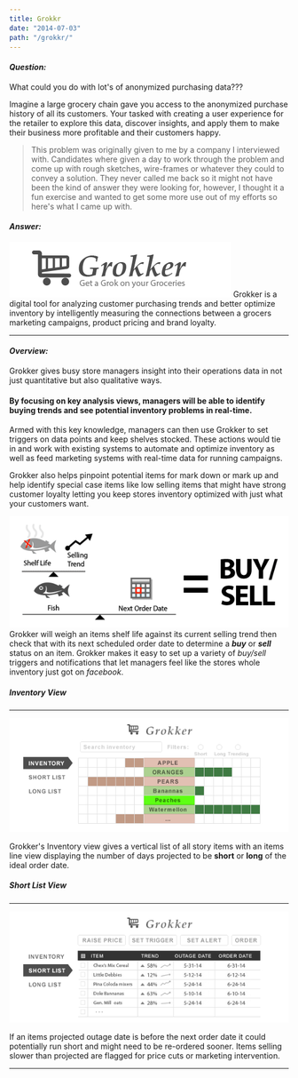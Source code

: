 ```yaml
---
title: Grokkr
date: "2014-07-03"
path: "/grokkr/"
---
```


#### *Question:*

What could you do with lot's of anonymized purchasing data???

Imagine a large grocery chain gave you access to the anonymized purchase history of all its customers. Your tasked with creating a user experience for the retailer to explore this data, discover insights, and apply them to make their business more profitable and their customers happy.

> This problem was originally given to me by a company I interviewed with. Candidates where given a day to work through the problem and come up with rough sketches, wire-frames or whatever they could to convey a solution.  They never called me back so it might not have been the kind of answer they were looking for, however, I thought it a fun exercise and wanted to get some more use out of my efforts so here's what I came up with.

#### *Answer:*

![Grokker](./grokker.png)
Grokker is a digital tool for analyzing customer purchasing trends and better optimize inventory by intelligently measuring the connections between a grocers marketing campaigns, product pricing and brand loyalty.

---
#### *Overview:*

Grokker gives busy store managers insight into their operations data in not just quantitative but also qualitative ways.

#### By focusing on key analysis views, managers will be able to identify buying trends and see potential inventory problems in real-time.

Armed with this key knowledge, managers can then use Grokker to set triggers on data points and keep shelves stocked. These actions would tie in and work with existing systems to automate and optimize inventory as well as feed marketing systems with real-time data for running campaigns.

Grokker also helps pinpoint potential items for mark down or mark up and help identify special case items like low selling items that might have strong customer loyalty letting you keep stores inventory optimized with just what your customers want.

![Grokker Math](./grokkermath.png)
Grokker will weigh an items shelf life against its current selling trend then check that with its next scheduled order date to determine a ***buy*** or ***sell*** status on an item. Grokker makes it easy to set up a variety of *buy/sell* triggers and notifications that let managers feel like the stores whole inventory just got on *facebook*.

##### Inventory View
---
![Grokker Math](./grokker1.png)

Grokker's Inventory view gives a vertical list of all story items with an items line view displaying the number of days projected to be **short** or **long** of the ideal order date.

##### Short List View
---
![Grokker Math](./grokker2.png)

If an items projected outage date is before the next order date it could potentially run short and might need to be re-ordered sooner. Items selling slower than projected are flagged for price cuts or marketing intervention.

---
